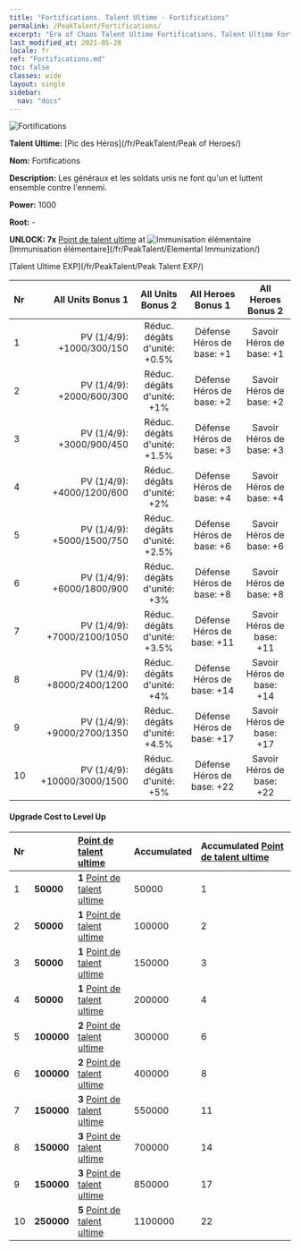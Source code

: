 ```yaml
---
title: "Fortifications. Talent Ultime - Fortifications"
permalink: /PeakTalent/Fortifications/
excerpt: "Era of Chaos Talent Ultime Fortifications. Talent Ultime Fortifications. Fortifications"
last_modified_at: 2021-05-28
locale: fr
ref: "Fortifications.md"
toc: false
classes: wide
layout: single
sidebar:
  nav: "docs"
---
```


  ![Fortifications](/images/pt/talent_1009.png)

  **Talent Ultime:** [Pic des Héros](/fr/PeakTalent/Peak of Heroes/)

  **Nom:** Fortifications

  **Description:** Les généraux et les soldats unis ne font qu'un et luttent ensemble contre l'ennemi.

  **Power:** 1000

  **Root:** -

  **UNLOCK: 7x** [Point de talent ultime](/ItemsFR/con_934/) at ![Immunisation élémentaire](/images/pt/talent_1004.png) [Immunisation élémentaire](/fr/PeakTalent/Elemental Immunization/)

  [Talent Ultime EXP](/fr/PeakTalent/Peak Talent EXP/)

  | Nr | All Units Bonus 1 | All Units Bonus 2 | All Heroes Bonus 1 | All Heroes Bonus 2 |
  |:---|--------------:|:-------------:|:-------------:|:-------------:|
  | 1 | PV (1/4/9): +1000/300/150 | Réduc. dégâts d'unité: +0.5% | Défense Héros de base: +1 | Savoir Héros de base: +1 |
  | 2 | PV (1/4/9): +2000/600/300 | Réduc. dégâts d'unité: +1% | Défense Héros de base: +2 | Savoir Héros de base: +2 |
  | 3 | PV (1/4/9): +3000/900/450 | Réduc. dégâts d'unité: +1.5% | Défense Héros de base: +3 | Savoir Héros de base: +3 |
  | 4 | PV (1/4/9): +4000/1200/600 | Réduc. dégâts d'unité: +2% | Défense Héros de base: +4 | Savoir Héros de base: +4 |
  | 5 | PV (1/4/9): +5000/1500/750 | Réduc. dégâts d'unité: +2.5% | Défense Héros de base: +6 | Savoir Héros de base: +6 |
  | 6 | PV (1/4/9): +6000/1800/900 | Réduc. dégâts d'unité: +3% | Défense Héros de base: +8 | Savoir Héros de base: +8 |
  | 7 | PV (1/4/9): +7000/2100/1050 | Réduc. dégâts d'unité: +3.5% | Défense Héros de base: +11 | Savoir Héros de base: +11 |
  | 8 | PV (1/4/9): +8000/2400/1200 | Réduc. dégâts d'unité: +4% | Défense Héros de base: +14 | Savoir Héros de base: +14 |
  | 9 | PV (1/4/9): +9000/2700/1350 | Réduc. dégâts d'unité: +4.5% | Défense Héros de base: +17 | Savoir Héros de base: +17 |
  | 10 | PV (1/4/9): +10000/3000/1500 | Réduc. dégâts d'unité: +5% | Défense Héros de base: +22 | Savoir Héros de base: +22 |


#### Upgrade Cost to Level Up

  | Nr | <i class="fas fa-coins"/> | [Point de talent ultime](/ItemsFR/con_934/) | Accumulated <i class="fas fa-coins"/> | Accumulated [Point de talent ultime](/ItemsFR/con_934/) |
  |:---|:--------------|:-------------|:-------------|:-------------|
  | 1 | **50000** | **1** [Point de talent ultime](/ItemsFR/con_934/) | 50000 | 1 |
  | 2 | **50000** | **1** [Point de talent ultime](/ItemsFR/con_934/) | 100000 | 2 |
  | 3 | **50000** | **1** [Point de talent ultime](/ItemsFR/con_934/) | 150000 | 3 |
  | 4 | **50000** | **1** [Point de talent ultime](/ItemsFR/con_934/) | 200000 | 4 |
  | 5 | **100000** | **2** [Point de talent ultime](/ItemsFR/con_934/) | 300000 | 6 |
  | 6 | **100000** | **2** [Point de talent ultime](/ItemsFR/con_934/) | 400000 | 8 |
  | 7 | **150000** | **3** [Point de talent ultime](/ItemsFR/con_934/) | 550000 | 11 |
  | 8 | **150000** | **3** [Point de talent ultime](/ItemsFR/con_934/) | 700000 | 14 |
  | 9 | **150000** | **3** [Point de talent ultime](/ItemsFR/con_934/) | 850000 | 17 |
  | 10 | **250000** | **5** [Point de talent ultime](/ItemsFR/con_934/) | 1100000 | 22 |
